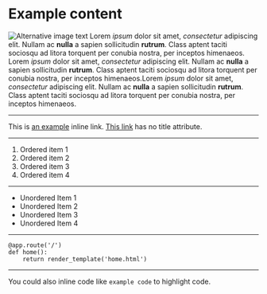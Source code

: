 # Example content

![Alternative image text](http://placehold.it/140x100 "Example image title") Lorem *ipsum* dolor sit amet, _consectetur_ adipiscing elit. Nullam ac **nulla** a sapien sollicitudin __rutrum__. Class aptent taciti sociosqu ad litora torquent per conubia nostra, per inceptos himenaeos. Lorem *ipsum* dolor sit amet, _consectetur_ adipiscing elit. Nullam ac **nulla** a sapien sollicitudin __rutrum__. Class aptent taciti sociosqu ad litora torquent per conubia nostra, per inceptos himenaeos.Lorem *ipsum* dolor sit amet, _consectetur_ adipiscing elit. Nullam ac **nulla** a sapien sollicitudin __rutrum__. Class aptent taciti sociosqu ad litora torquent per conubia nostra, per inceptos himenaeos.

- - -

This is [an example](http://example.com/ "Example link title") inline link. [This link](http://example.net/) has no title attribute.

- - -

1. Ordered item 1
2. Ordered item 2
3. Ordered item 3
4. Ordered item 4

- - -

* Unordered Item 1
* Unordered Item 2
* Unordered Item 3
* Unordered Item 4

- - -

    @app.route('/')
    def home():
        return render_template('home.html')

- - -

You could also inline code like `example code` to highlight code.
